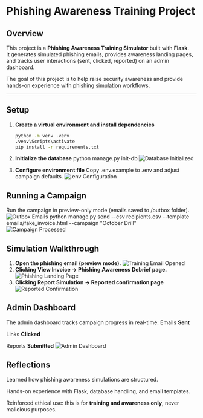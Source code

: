 # Phishing Awareness Training Project

## Overview
This project is a **Phishing Awareness Training Simulator** built with **Flask**.  
It generates simulated phishing emails, provides awareness landing pages, and tracks user interactions (sent, clicked, reported) on an admin dashboard.

The goal of this project is to help raise security awareness and provide hands-on experience with phishing simulation workflows.

---

## Setup

1. **Create a virtual environment and install dependencies**
   ```bash
   python -m venv .venv
   .venv\Scripts\activate
   pip install -r requirements.txt

   
2. **Initialize the database**
   python manage.py init-db
   ![Database Initialized](screenshots/Database%20initialized.png)

4. **Configure environment file**
   Copy .env.example to .env and adjust campaign defaults.
   ![.env Configuration](screenshots/file%20.env%20opened.png)

## Running a Campaign
Run the campaign in preview-only mode (emails saved to /outbox folder).
   ![Outbox Emails](screenshots/outbox%20folder%20with%20HTML%20files.png)
  python manage.py send --csv recipients.csv --template emails/fake_invoice.html --campaign "October Drill"
  ![Campaign Processed](screenshots/Terminal%20Campaign%20processed%20in%20preview%20mode.png)
  
## Simulation Walkthrough
1.  **Open the phishing email (preview mode).**
   ![Training Email Opened](screenshots/opened%20training%20email.png)
3.  **Clicking View Invoice -> Phishing Awareness Debrief page.**
   ![Phishing Landing Page](screenshots/Landing%20Page.png)
4.  **Clicking Report Simulation -> Reported confirmation page**
   ![Reported Confirmation](screenshots/Reported%20Page.png)

## Admin Dashboard
The admin dashboard tracks campaign progress in real-time:
Emails **Sent**

Links **Clicked**

Reports **Submitted**
![Admin Dashboard](screenshots/Dashboard%20sent_clicked_reported%20updated.png)


## Reflections
Learned how phishing awareness simulations are structured.

Hands-on experience with Flask, database handling, and email templates.

Reinforced ethical use: this is for **training and awareness only**, never malicious purposes.
